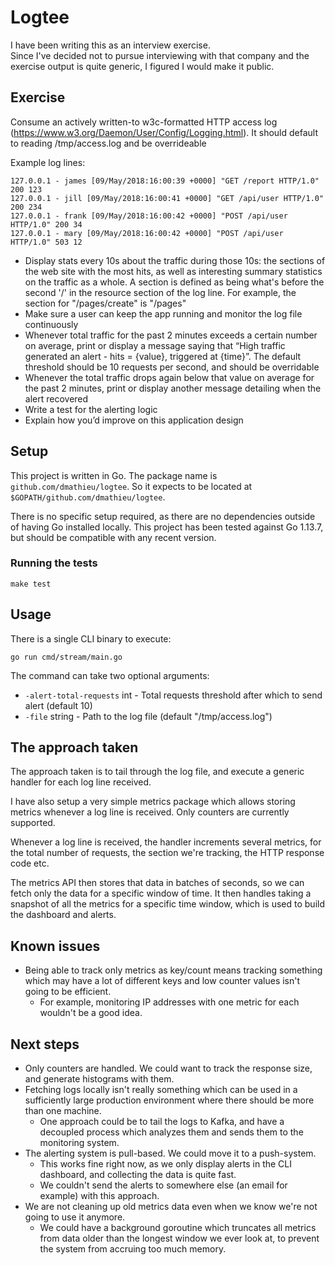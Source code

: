 # Logtee

I have been writing this as an interview exercise.  
Since I've decided not to pursue interviewing with that company and the
exercise output is quite generic, I figured I would make it public.

## Exercise

Consume an actively written-to w3c-formatted HTTP access log
(https://www.w3.org/Daemon/User/Config/Logging.html). It should default to
reading /tmp/access.log and be overrideable

Example log lines:

```
127.0.0.1 - james [09/May/2018:16:00:39 +0000] "GET /report HTTP/1.0" 200 123
127.0.0.1 - jill [09/May/2018:16:00:41 +0000] "GET /api/user HTTP/1.0" 200 234
127.0.0.1 - frank [09/May/2018:16:00:42 +0000] "POST /api/user HTTP/1.0" 200 34
127.0.0.1 - mary [09/May/2018:16:00:42 +0000] "POST /api/user HTTP/1.0" 503 12
```


* Display stats every 10s about the traffic during those 10s: the sections of
  the web site with the most hits, as well as interesting summary statistics on
  the traffic as a whole. A section is defined as being what's before the
  second '/' in the resource section of the log line. For example, the section
  for "/pages/create" is "/pages"
* Make sure a user can keep the app running and monitor the log file continuously
* Whenever total traffic for the past 2 minutes exceeds a certain number on
  average, print or display a message saying that “High traffic generated an
  alert - hits = {value}, triggered at {time}”. The default threshold should be
  10 requests per second, and should be overridable
* Whenever the total traffic drops again below that value on average for the
  past 2 minutes, print or display another message detailing when the alert
  recovered
* Write a test for the alerting logic
* Explain how you’d improve on this application design

## Setup

This project is written in Go. The package name is
`github.com/dmathieu/logtee`.  So it expects to be located at
`$GOPATH/github.com/dmathieu/logtee`.

There is no specific setup required, as there are no dependencies outside of
having Go installed locally.  This project has been tested against Go 1.13.7,
but should be compatible with any recent version.

### Running the tests

```
make test
```

## Usage

There is a single CLI binary to execute:

```
go run cmd/stream/main.go
```

The command can take two optional arguments:

* `-alert-total-requests` int - Total requests threshold after which to send alert (default 10)
* `-file` string - Path to the log file (default "/tmp/access.log")

## The approach taken

The approach taken is to tail through the log file, and execute a generic
handler for each log line received.

I have also setup a very simple metrics package which allows storing metrics
whenever a log line is received. Only counters are currently supported.

Whenever a log line is received, the handler increments several metrics, for
the total number of requests, the section we're tracking, the HTTP response
code etc.

The metrics API then stores that data in batches of seconds, so we can fetch
only the data for a specific window of time.  It then handles taking a snapshot
of all the metrics for a specific time window, which is used to build the
dashboard and alerts.

## Known issues

* Being able to track only metrics as key/count means tracking something which may have a lot of different keys and low counter values isn't going to be efficient.
  * For example, monitoring IP addresses with one metric for each wouldn't be a good idea.

## Next steps

* Only counters are handled. We could want to track the response size, and generate histograms with them.
* Fetching logs locally isn't really something which can be used in a sufficiently large production environment where there should be more than one machine.
  * One approach could be to tail the logs to Kafka, and have a decoupled process which analyzes them and sends them to the monitoring system.
* The alerting system is pull-based. We could move it to a push-system.
  * This works fine right now, as we only display alerts in the CLI dashboard, and collecting the data is quite fast.
  * We couldn't send the alerts to somewhere else (an email for example) with this approach.
* We are not cleaning up old metrics data even when we know we're not going to use it anymore.
  * We could have a background goroutine which truncates all metrics from data older than the longest window we ever look at, to prevent the system from accruing too much memory.
